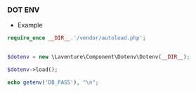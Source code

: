 ### DOT ENV


- Example 

```php 
require_once __DIR__.'/vendor/autoload.php';


$dotenv = new \Laventure\Component\Dotenv\Dotenv(__DIR__);

$dotenv->load();

echo getenv('DB_PASS'), "\n";
```
